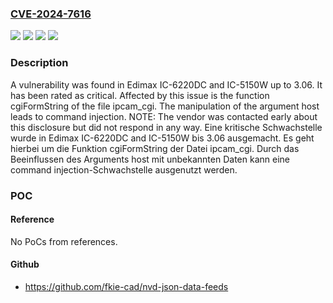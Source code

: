 ### [CVE-2024-7616](https://cve.mitre.org/cgi-bin/cvename.cgi?name=CVE-2024-7616)
![](https://img.shields.io/static/v1?label=Product&message=IC-5150W&color=blue)
![](https://img.shields.io/static/v1?label=Product&message=IC-6220DC&color=blue)
![](https://img.shields.io/static/v1?label=Version&message=3.06%20&color=brightgreen)
![](https://img.shields.io/static/v1?label=Vulnerability&message=CWE-77%20Command%20Injection&color=brightgreen)

### Description

A vulnerability was found in Edimax IC-6220DC and IC-5150W up to 3.06. It has been rated as critical. Affected by this issue is the function cgiFormString of the file ipcam_cgi. The manipulation of the argument host leads to command injection. NOTE: The vendor was contacted early about this disclosure but did not respond in any way.
Eine kritische Schwachstelle wurde in Edimax IC-6220DC and IC-5150W bis 3.06 ausgemacht. Es geht hierbei um die Funktion cgiFormString der Datei ipcam_cgi. Durch das Beeinflussen des Arguments host mit unbekannten Daten kann eine command injection-Schwachstelle ausgenutzt werden.

### POC

#### Reference
No PoCs from references.

#### Github
- https://github.com/fkie-cad/nvd-json-data-feeds

